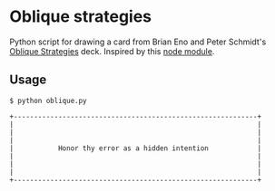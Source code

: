 # Oblique strategies

Python script for drawing a card from Brian Eno and Peter Schmidt's [Oblique Strategies](http://en.wikipedia.org/wiki/Oblique_Strategies) deck. Inspired by this [node module](https://github.com/ceejbot/oblique-strategies).

## Usage

```
$ python oblique.py

+------------------------------------------------------------+
|                                                            |
|                                                            |
|                                                            |
|           Honor thy error as a hidden intention            |
|                                                            |
|                                                            |
|                                                            |
+------------------------------------------------------------+

```
